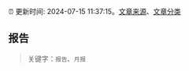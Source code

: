 :alarm_clock: 更新时间: 2024-07-15 11:37:15。[文章来源](/README.md)、[文章分类](/TAGS.md)

## 报告


> 关键字：`报告`、`月报`




